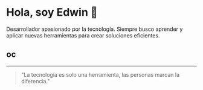 
# Hola, soy Edwin 👋

Desarrollador apasionado por la tecnología. Siempre busco aprender y aplicar nuevas herramientas para crear soluciones eficientes.

## oc
<!--
## 🛠 Tecnologías que utilizo

- **Lenguajes**: JavaScript, Python, TypeScript, Java, SQL.
- **Frameworks**: React, Node.js, Django, Flask.
- **Bases de datos**: MySQL, PostgreSQL, MongoDB.
- **DevOps**: Docker, Kubernetes, AWS.

## 📂 Proyectos destacados

### [Proyecto 1](enlace)
Descripción breve y tecnologías usadas.

### [Proyecto 2](enlace)
Descripción breve y tecnologías usadas.

### [Proyecto 3](enlace)
Descripción breve y tecnologías usadas.

## 📬 Contáctame

- **LinkedIn**: [tu-linkedin](enlace)
- **Correo**: [tu-email](mailto:tu-email)
-->
---
> "La tecnología es solo una herramienta, las personas marcan la diferencia."

